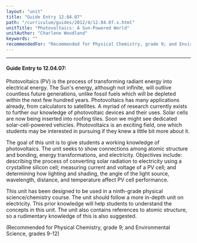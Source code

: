 ```yaml
---
layout: "unit"
title: "Guide Entry 12.04.07"
path: "/curriculum/guides/2012/4/12.04.07.x.html"
unitTitle: "Photovoltaics: A Sun-Powered World"
unitAuthor: "Charlene Woodland"
keywords: ""
recommendedFor: "Recommended for Physical Chemistry, grade 9; and Environmental Science, grades 9-12"
---
```

<body>
<hr/>
<h4>
Guide Entry to 12.04.07:
</h4>
<p>
Photovoltaics (PV) is the process of transforming radiant energy into electrical energy. The Sun's energy, although not infinite, will outlive countless future generations, unlike fossil fuels which will be depleted within the next few hundred years. Photovoltaics has many applications already, from calculators to satellites. A myriad of research currently exists to further our knowledge of photovoltaic devices and their uses. Solar cells are now being inserted into roofing tiles.  Soon we might see dedicated solar-cell-powered vehicles. Photovoltaics is an exciting field, one which students may be interested in pursuing if they knew a little bit more about it.
</p>
<p>
The goal of this unit is to give students a working knowledge of photovoltaics. The unit seeks to show connections among atomic structure and bonding, energy transformations, and electricity. Objectives include: describing the process of converting solar radiation to electricity using a crystalline silicon cell; measuring current and voltage of a PV cell; and determining how lighting and shading, the angle of the light source, wavelength, distance, and temperature affect PV cell performance.
</p>
<p>
This unit has been designed to be used in a ninth-grade physical science/chemistry course.  The unit should follow a more in-depth unit on electricity. This prior knowledge will help students to understand the concepts in this unit. The unit also contains references to atomic structure, so a rudimentary knowledge of this is also suggested.
</p>
<p>
(Recommended for Physical Chemistry, grade 9; and Environmental Science, grades 9-12)
</p>
</body>